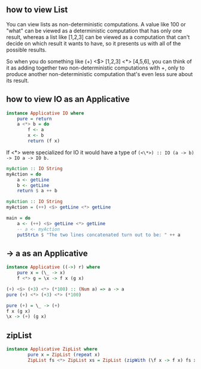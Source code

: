 ## how to view List
You can view lists as non-deterministic computations. A value like 100 or "what" can be viewed as a deterministic computation that has only one result, whereas a list like [1,2,3] can be viewed as a computation that can't decide on which result it wants to have, so it presents us with all of the possible results.

So when you do something like (+) <$> [1,2,3] <\*> [4,5,6], you can think of it as adding together two non-deterministic computations with +, only to produce another non-deterministic computation that's even less sure about its result.

## how to view IO as an Applicative
```haskell
instance Applicative IO where  
    pure = return  
    a <*> b = do  
        f <- a  
        x <- b  
        return (f x)  
```
If <\*> were specialized for IO it would have a type of
` (<\*>) :: IO (a -> b) -> IO a -> IO b. `

```haskell
myAction :: IO String  
myAction = do  
    a <- getLine  
    b <- getLine  
    return $ a ++ b  

myAction :: IO String  
myAction = (++) <$> getLine <*> getLine  

main = do  
    a <- (++) <$> getLine <*> getLine  
    -- a <- myAction
    putStrLn $ "The two lines concatenated turn out to be: " ++ a  
```

## -> a as an Applicative
```haskell
instance Applicative ((->) r) where  
    pure x = (\_ -> x)  
    f <*> g = \x -> f x (g x)  

(+) <$> (+3) <*> (*100) :: (Num a) => a -> a
pure (+) <*> (+3) <*> (*100)

pure (+) = \_ -> (+)
f x (g x)
\x -> (+) (g x)
```

## zipList
```haskell
instance Applicative ZipList where  
        pure x = ZipList (repeat x)  
        ZipList fs <*> ZipList xs = ZipList (zipWith (\f x -> f x) fs xs)  
```
